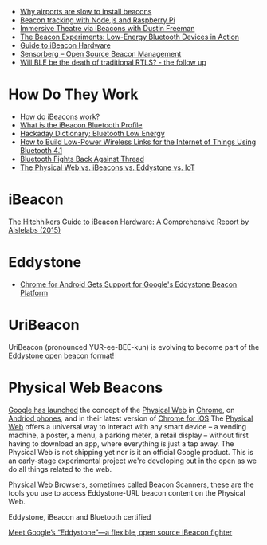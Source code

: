 
* [Why airports are slow to install beacons](https://www.tnooz.com/article/airport-beacons/)
* [Beacon tracking with Node.js and Raspberry Pi](https://medium.com/truth-labs/beacon-tracking-with-node-js-and-raspberry-pi-794afa880318#.ol4qucksj)
* [Immersive Theatre via iBeacons with Dustin Freeman](http://hackaday.com/2015/12/18/immersive-theatre-via-ibeacons-with-dustin-freeman/)
* [The Beacon Experiments: Low-Energy Bluetooth Devices in Action](http://blog.shinetech.com/2014/02/17/the-beacon-experiments-low-energy-bluetooth-devices-in-action/)
* [Guide to iBeacon Hardware](http://beekn.net/guide-to-ibeacons/)
* [Sensorberg – Open Source Beacon Management](http://sensorberg-dev.github.io/)
* [Will BLE be the death of traditional RTLS? - the follow up](https://www.linkedin.com/pulse/ble-death-traditional-rtls-follow-up-mark-brown?trk=eml-b2_content_ecosystem_digest-network_publishes-49-null&midToken=AQFNblHgIt9-6A&fromEmail=fromEmail&ut=2dOzXtHst4JD81)

# How Do They Work
* [How do iBeacons work?](http://www.warski.org/blog/2014/01/how-ibeacons-work/)
* [What is the iBeacon Bluetooth Profile](http://stackoverflow.com/questions/18906988/what-is-the-ibeacon-bluetooth-profile)
* [Hackaday Dictionary: Bluetooth Low Energy](http://hackaday.com/2015/12/02/hackaday-dictionary-bluetooth-low-energy/)
* [How to Build Low-Power Wireless Links for the Internet of Things Using Bluetooth 4.1](http://www.digikey.com/en/articles/techzone/2014/jun/how-to-build-low-power-wireless-links-for-the-internet-of-things-using-bluetooth-41)
* [Bluetooth Fights Back Against Thread](http://www.eetimes.com/document.asp?doc_id=1323126)
* [The Physical Web vs. iBeacons vs. Eddystone vs. IoT](http://www.nanalyze.com/2016/03/the-physical-web-vs-ibeacons-vs-eddystone-vs-iot/)

# iBeacon
[The Hitchhikers Guide to iBeacon Hardware: A Comprehensive Report by Aislelabs (2015)](http://www.aislelabs.com/reports/beacon-guide/)

# Eddystone
* [Chrome for Android Gets Support for Google's Eddystone Beacon Platform](http://gadgets.ndtv.com/apps/news/chrome-for-android-gets-support-for-googles-eddystone-beacon-platform-801234)

# UriBeacon
UriBeacon (pronounced YUR-ee-BEE-kun) is evolving to become part of the
[Eddystone open beacon format](https://github.com/google/eddystone)!


# Physical Web Beacons
[Google has launched][06] the concept of the [Physical Web][04] in [Chrome][04],
on [Andriod phones][05],
and in their latest version of [Chrome for iOS][03]
The [Physical Web][01] offers a universal way to interact with any smart device
– a vending machine, a poster, a menu, a parking meter, a retail display
– without first having to download an app, where everything is just a tap away.
The Physical Web is not shipping yet nor is it an official Google product.
This is an early-stage experimental project we're developing out in the open as we do all things related to the web.

[Physical Web Browsers][02], sometimes called Beacon Scanners,
these are the tools you use to access Eddystone-URL beacon content on the Physical Web.

Eddystone, iBeacon and Bluetooth certified

[Meet Google’s “Eddystone”—a flexible, open source iBeacon fighter](http://arstechnica.com/gadgets/2015/07/meet-googles-eddystone-a-flexible-open-source-ibeacon-fighter/)



[01]:https://google.github.io/physical-web/
[02]:https://phy.net/physical-web-browsers/
[03]:https://www.youtube.com/watch?v=gxPcPXSE_O0
[04]:http://blog.chromium.org/2015/07/exploring-physical-web-with-chrome-for.html
[05]:https://play.google.com/store/apps/details?id=physical_web.org.physicalweb&hl=en
[06]:https://developers.google.com/beacons/?hl=en
[07]:
[08]:
[09]:
[10]:

